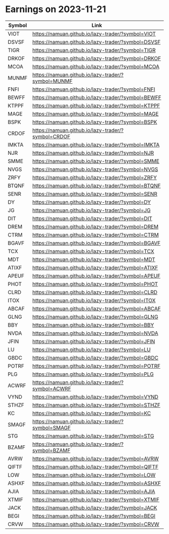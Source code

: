 # Earnings on 2023-11-21

| Symbol | Link |
| ---| --- |
| VIOT | https://namuan.github.io/lazy-trader/?symbol=VIOT |
| DSVSF | https://namuan.github.io/lazy-trader/?symbol=DSVSF |
| TIGR | https://namuan.github.io/lazy-trader/?symbol=TIGR |
| DRKOF | https://namuan.github.io/lazy-trader/?symbol=DRKOF |
| MCOA | https://namuan.github.io/lazy-trader/?symbol=MCOA |
| MUNMF | https://namuan.github.io/lazy-trader/?symbol=MUNMF |
| FNFI | https://namuan.github.io/lazy-trader/?symbol=FNFI |
| BEWFF | https://namuan.github.io/lazy-trader/?symbol=BEWFF |
| KTPPF | https://namuan.github.io/lazy-trader/?symbol=KTPPF |
| MAGE | https://namuan.github.io/lazy-trader/?symbol=MAGE |
| BSPK | https://namuan.github.io/lazy-trader/?symbol=BSPK |
| CRDOF | https://namuan.github.io/lazy-trader/?symbol=CRDOF |
| IMKTA | https://namuan.github.io/lazy-trader/?symbol=IMKTA |
| NJR | https://namuan.github.io/lazy-trader/?symbol=NJR |
| SMME | https://namuan.github.io/lazy-trader/?symbol=SMME |
| NVGS | https://namuan.github.io/lazy-trader/?symbol=NVGS |
| ZRFY | https://namuan.github.io/lazy-trader/?symbol=ZRFY |
| BTQNF | https://namuan.github.io/lazy-trader/?symbol=BTQNF |
| SENR | https://namuan.github.io/lazy-trader/?symbol=SENR |
| DY | https://namuan.github.io/lazy-trader/?symbol=DY |
| JG | https://namuan.github.io/lazy-trader/?symbol=JG |
| DIT | https://namuan.github.io/lazy-trader/?symbol=DIT |
| DREM | https://namuan.github.io/lazy-trader/?symbol=DREM |
| CTRM | https://namuan.github.io/lazy-trader/?symbol=CTRM |
| BGAVF | https://namuan.github.io/lazy-trader/?symbol=BGAVF |
| TCX | https://namuan.github.io/lazy-trader/?symbol=TCX |
| MDT | https://namuan.github.io/lazy-trader/?symbol=MDT |
| ATIXF | https://namuan.github.io/lazy-trader/?symbol=ATIXF |
| APEUF | https://namuan.github.io/lazy-trader/?symbol=APEUF |
| PHOT | https://namuan.github.io/lazy-trader/?symbol=PHOT |
| CLRD | https://namuan.github.io/lazy-trader/?symbol=CLRD |
| ITOX | https://namuan.github.io/lazy-trader/?symbol=ITOX |
| ABCAF | https://namuan.github.io/lazy-trader/?symbol=ABCAF |
| GLNG | https://namuan.github.io/lazy-trader/?symbol=GLNG |
| BBY | https://namuan.github.io/lazy-trader/?symbol=BBY |
| NVDA | https://namuan.github.io/lazy-trader/?symbol=NVDA |
| JFIN | https://namuan.github.io/lazy-trader/?symbol=JFIN |
| LU | https://namuan.github.io/lazy-trader/?symbol=LU |
| GBDC | https://namuan.github.io/lazy-trader/?symbol=GBDC |
| POTRF | https://namuan.github.io/lazy-trader/?symbol=POTRF |
| PLG | https://namuan.github.io/lazy-trader/?symbol=PLG |
| ACWRF | https://namuan.github.io/lazy-trader/?symbol=ACWRF |
| VYND | https://namuan.github.io/lazy-trader/?symbol=VYND |
| STHZF | https://namuan.github.io/lazy-trader/?symbol=STHZF |
| KC | https://namuan.github.io/lazy-trader/?symbol=KC |
| SMAGF | https://namuan.github.io/lazy-trader/?symbol=SMAGF |
| STG | https://namuan.github.io/lazy-trader/?symbol=STG |
| BZAMF | https://namuan.github.io/lazy-trader/?symbol=BZAMF |
| AVRW | https://namuan.github.io/lazy-trader/?symbol=AVRW |
| QIFTF | https://namuan.github.io/lazy-trader/?symbol=QIFTF |
| LOW | https://namuan.github.io/lazy-trader/?symbol=LOW |
| ASHXF | https://namuan.github.io/lazy-trader/?symbol=ASHXF |
| AJIA | https://namuan.github.io/lazy-trader/?symbol=AJIA |
| XTMIF | https://namuan.github.io/lazy-trader/?symbol=XTMIF |
| JACK | https://namuan.github.io/lazy-trader/?symbol=JACK |
| BEGI | https://namuan.github.io/lazy-trader/?symbol=BEGI |
| CRVW | https://namuan.github.io/lazy-trader/?symbol=CRVW |